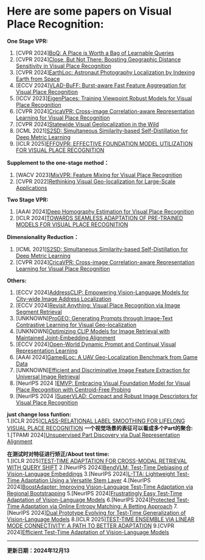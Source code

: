 # Here are some papers on  Visual Place Recognition:

**One Stage VPR:**
1. [CVPR 2024][BoQ: A Place is Worth a Bag of Learnable Queries](https://arxiv.org/pdf/2405.07364)
2. [CVPR 2024][Close, But Not There: Boosting Geographic Distance Sensitivity in Visual Place Recognition](https://arxiv.org/pdf/2407.02422)
3. [CVPR 2024][EarthLoc: Astronaut Photography Localization by Indexing Earth from Space](https://arxiv.org/pdf/2403.06758)
4. [ECCV 2024][VLAD-BuFF: Burst-aware Fast Feature Aggregation for Visual Place Recognition](https://arxiv.org/pdf/2409.19293)
5. [ICCV 2023][EigenPlaces: Training Viewpoint Robust Models for Visual Place Recognition](https://arxiv.org/pdf/2308.10832)
6. [CVPR 2024][CricaVPR: Cross-image Correlation-aware Representation Learning for Visual Place Recognition](https://arxiv.org/pdf/2402.19231)
7. [CVPR 2024][Statewide Visual Geolocalization in the Wild](https://arxiv.org/pdf/2409.16763)
8. [ICML 2021][S2SD: Simultaneous Similarity-based Self-Distillation for Deep Metric Learning](https://arxiv.org/pdf/2009.08348)
9. [ICLR 2025][EFFOVPR: EFFECTIVE FOUNDATION MODEL UTILIZATION FOR VISUAL PLACE RECOGNITION](https://openreview.net/forum?id=NSpe8QgsCB)
   
**Supplement to the one-stage method：**
1. [WACV 2023][MixVPR: Feature Mixing for Visual Place Recognition](https://arxiv.org/pdf/2303.02190)
2. [CVPR 2022][Rethinking Visual Geo-localization for Large-Scale Applications](https://arxiv.org/pdf/2204.02287)
   
**Two Stage VPR:**
1. [AAAI 2024][Deep Homography Estimation for Visual Place Recognition](https://arxiv.org/pdf/2402.16086)
2. [ICLR 2024][TOWARDS SEAMLESS ADAPTATION OF PRE-TRAINED MODELS FOR VISUAL PLACE RECOGNITION](https://arxiv.org/pdf/2402.14505)
   
**Dimensionality Reduction：**
1. [ICML 2021][S2SD: Simultaneous Similarity-based Self-Distillation for Deep Metric Learning](https://arxiv.org/pdf/2009.08348)
2. [CVPR 2024][CricaVPR: Cross-image Correlation-aware Representation Learning for Visual Place Recognition](https://arxiv.org/pdf/2402.19231)
   
**Others:**
1. [ECCV 2024][AddressCLIP: Empowering Vision-Language Models for City-wide Image Address Localization](https://arxiv.org/pdf/2407.08156)
2. [ECCV 2024][Revisit Anything: Visual Place Recognition via Image Segment Retrieval](https://arxiv.org/pdf/2409.18049)
3. [UNKNOWN][ProGEO: Generating Prompts through Image-Text Contrastive Learning for Visual Geo-localization](https://arxiv.org/pdf/2406.01906)
4. [UNKNOWN][Optimizing CLIP Models for Image Retrieval with Maintained Joint-Embedding Alignment](https://arxiv.org/pdf/2409.01936)
5. [ECCV 2024][Open-World Dynamic Prompt and Continual Visual Representation Learning](https://www.arxiv.org/pdf/2409.05312)
6. [AAAI 2024][Game4Loc: A UAV Geo-Localization Benchmark from Game Data](https://arxiv.org/pdf/2409.16925)
7. [UNKNOWN][Efficient and Discriminative Image Feature Extraction for Universal Image Retrieval](https://arxiv.org/pdf/2409.13513)
8. [NeurIPS 2024 ][EMVP: Embracing Visual Foundation Model for Visual Place Recognition with Centroid-Free Probing](https://openreview.net/pdf?id=V6w7keoTqn)
9. [NeurIPS 2024 ][SuperVLAD: Compact and Robust Image Descriptors for Visual Place Recognition](https://openreview.net/pdf?id=bZpZMdY1sj)
   
 **just change loss funtion:**  
1.[ICLR 2025][CLASS-RELATIONAL LABEL SMOOTHING FOR LIFELONG VISUAL PLACE RECOGNITION](https://openreview.net/pdf?id=ZS1lCBLljq)
**一个视觉场景的表征可以看成多个Part的聚合:**  
1.[TPAMI 2024][Unsupervised Part Discovery via Dual Representation Alignment](https://arxiv.org/abs/2408.08108)

**在测试时对特征进行矫正/About test time:**  
1.[ICLR 2025][TEST-TIME ADAPTATION FOR CROSS-MODAL RETRIEVAL WITH QUERY SHIFT](https://openreview.net/pdfid=BmG88rONaU) 2.[NeurIPS 2024][BendVLM: Test-Time Debiasing of Vision-Language Embeddings](https://arxiv.org/pdf/2411.04420) 
3.[NeurIPS 2024][L-TTA: Lightweight Test-Time Adaptation Using a Versatile Stem Layer](https://openreview.net/pdf/f00f5429bf30e23d67511a8233740cf63a50c6e7.pdf) 
4.[NeurIPS 2024][BoostAdapter: Improving Vision-Language Test-Time Adaptation via Regional Bootstrapping](https://arxiv.org/pdf/2410.15430v2) 
5.[NeurIPS 2024][Frustratingly Easy Test-Time Adaptation of Vision-Language Models](https://arxiv.org/pdf/2405.18330) 
6.[NeurIPS 2024][Protected Test-Time Adaptation via Online Entropy Matching: A Betting Approach](https://arxiv.org/pdf/2408.07511) 
7.[NeurIPS 2024][Dual Prototype Evolving for Test-Time Generalization of Vision-Language Models](https://arxiv.org/pdf/2410.12790) 
8.[ICLR 2025][TEST-TIME ENSEMBLE VIA LINEAR MODE CONNECTIVITY: A PATH TO BETTER ADAPTATION](https://openreview.net/pdf?id=4wk2eOKGvh) 
9.[CVPR 2024][Efficient Test-Time Adaptation of Vision-Language Models](https://openaccess.thecvf.com/content/CVPR2024/papers/Karmanov_Efficient_Test-Time_Adaptation_of_Vision-Language_Models_CVPR_2024_paper.pdf) 


      

      

---
**更新日期：2024年12月13**
